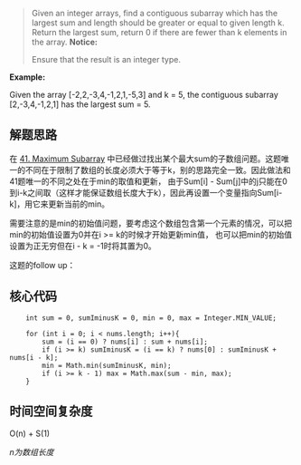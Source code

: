 > Given an integer arrays, find a contiguous subarray which has the largest sum and length should be greater or equal to given length k.
> Return the largest sum, return 0 if there are fewer than k elements in the array.
> **Notice:** 
> 
> Ensure that the result is an integer type.
>

**Example:** 

Given the array [-2,2,-3,4,-1,2,1,-5,3] and k = 5, the contiguous subarray [2,-3,4,-1,2,1] has the largest sum = 5.

## 解题思路

在
[41. Maximum Subarray](https://github.com/ForestCold/Algorithms/blob/master/%E3%80%90Easy%E3%80%9141.%20Maximum%20Subarray.md)
中已经做过找出某个最大sum的子数组问题。这题唯一的不同在于限制了数组的长度必须大于等于k，别的思路完全一致。因此做法和41题唯一的不同之处在于min的取值和更新，
由于Sum[i] - Sum[j]中的j只能在0到i-k之间取（这样才能保证数组长度大于k），因此再设置一个变量指向Sum[i-k]，用它来更新当前的min。

需要注意的是min的初始值问题，要考虑这个数组包含第一个元素的情况，可以把min的初始值设置为0并在i >= k的时候才开始更新min值，
也可以把min的初始值设置为正无穷但在i - k = -1时将其置为0。

这题的follow up：

## 核心代码
        
        int sum = 0, sumIminusK = 0, min = 0, max = Integer.MIN_VALUE;
        
        for (int i = 0; i < nums.length; i++){
            sum = (i == 0) ? nums[i] : sum + nums[i];
            if (i >= k) sumIminusK = (i == k) ? nums[0] : sumIminusK + nums[i - k];
            min = Math.min(sumIminusK, min);
            if (i >= k - 1) max = Math.max(sum - min, max);
        }


## 时间空间复杂度

O(n) + S(1)

*n为数组长度*
